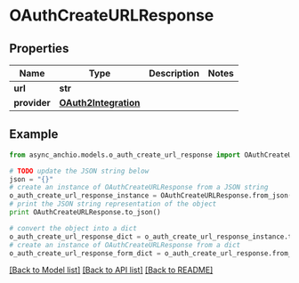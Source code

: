 # OAuthCreateURLResponse


## Properties

Name | Type | Description | Notes
------------ | ------------- | ------------- | -------------
**url** | **str** |  | 
**provider** | [**OAuth2Integration**](OAuth2Integration.md) |  | 

## Example

```python
from async_anchio.models.o_auth_create_url_response import OAuthCreateURLResponse

# TODO update the JSON string below
json = "{}"
# create an instance of OAuthCreateURLResponse from a JSON string
o_auth_create_url_response_instance = OAuthCreateURLResponse.from_json(json)
# print the JSON string representation of the object
print OAuthCreateURLResponse.to_json()

# convert the object into a dict
o_auth_create_url_response_dict = o_auth_create_url_response_instance.to_dict()
# create an instance of OAuthCreateURLResponse from a dict
o_auth_create_url_response_form_dict = o_auth_create_url_response.from_dict(o_auth_create_url_response_dict)
```
[[Back to Model list]](../README.md#documentation-for-models) [[Back to API list]](../README.md#documentation-for-api-endpoints) [[Back to README]](../README.md)


